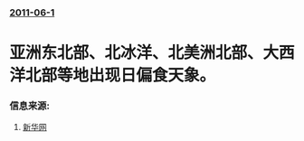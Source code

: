 ### [2011-06-1](/news/2011/06/1/index.md)

##### 
#  亚洲东北部、北冰洋、北美洲北部、大西洋北部等地出现日偏食天象。




### 信息来源:

1. [新华网](http://news.xinhuanet.com/society/2011-05/31/c_13903554.htm)
